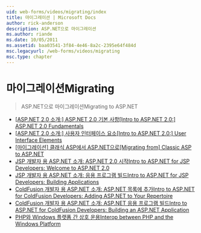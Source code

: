 ```yaml
---
uid: web-forms/videos/migrating/index
title: 마이그레이션 | Microsoft Docs
author: rick-anderson
description: ASP.NET으로 마이그레이션
ms.author: riande
ms.date: 10/05/2011
ms.assetid: baa03541-3f84-4e46-8a2c-2395e64f484d
msc.legacyurl: /web-forms/videos/migrating
msc.type: chapter
---
```

<a name="migrating"></a><span data-ttu-id="07992-103">마이그레이션</span><span class="sxs-lookup"><span data-stu-id="07992-103">Migrating</span></span>
====================
> <span data-ttu-id="07992-104">ASP.NET으로 마이그레이션</span><span class="sxs-lookup"><span data-stu-id="07992-104">Migrating to ASP.NET</span></span>


- <span data-ttu-id="07992-105">[[ASP.NET 2.0 소개:] ASP.NET 2.0 기본 사항](intro-to-aspnet-20-aspnet-20-fundamentals.md)</span><span class="sxs-lookup"><span data-stu-id="07992-105">[[Intro to ASP.NET 2.0:] ASP.NET 2.0 Fundamentals](intro-to-aspnet-20-aspnet-20-fundamentals.md)</span></span>
- <span data-ttu-id="07992-106">[[ASP.NET 2.0 소개:] 사용자 인터페이스 요소](intro-to-aspnet-20-user-interface-elements.md)</span><span class="sxs-lookup"><span data-stu-id="07992-106">[[Intro to ASP.NET 2.0:] User Interface Elements](intro-to-aspnet-20-user-interface-elements.md)</span></span>
- <span data-ttu-id="07992-107">[[마이그레이션] 클래식 ASP에서 ASP.NET으로](migrating-from-classic-asp-to-aspnet.md)</span><span class="sxs-lookup"><span data-stu-id="07992-107">[[Migrating from] Classic ASP to ASP.NET](migrating-from-classic-asp-to-aspnet.md)</span></span>
- [<span data-ttu-id="07992-108">JSP 개발자 용 ASP.NET 소개: ASP.NET 2.0 시작</span><span class="sxs-lookup"><span data-stu-id="07992-108">Intro to ASP.NET for JSP Developers: Welcome to ASP.NET 2.0</span></span>](intro-to-aspnet-for-jsp-developers-welcome-to-aspnet-20.md)
- [<span data-ttu-id="07992-109">JSP 개발자 용 ASP.NET 소개: 응용 프로그램 빌드</span><span class="sxs-lookup"><span data-stu-id="07992-109">Intro to ASP.NET for JSP Developers: Building Applications</span></span>](intro-to-aspnet-for-jsp-developers-building-applications.md)
- [<span data-ttu-id="07992-110">ColdFusion 개발자 용 ASP.NET 소개: ASP.NET 목록에 추가</span><span class="sxs-lookup"><span data-stu-id="07992-110">Intro to ASP.NET for ColdFusion Developers: Adding ASP.NET to Your Repertoire</span></span>](intro-to-aspnet-for-coldfusion-developers-adding-aspnet-to-your-repertoire.md)
- [<span data-ttu-id="07992-111">ColdFusion 개발자 용 ASP.NET 소개: ASP.NET 응용 프로그램 빌드</span><span class="sxs-lookup"><span data-stu-id="07992-111">Intro to ASP.NET for ColdFusion Developers: Building an ASP.NET Application</span></span>](introduction-to-aspnet-for-coldfusion-developers-building-an-aspnet-application.md)
- [<span data-ttu-id="07992-112">PHP와 Windows 플랫폼 간 상호 운용</span><span class="sxs-lookup"><span data-stu-id="07992-112">Interop between PHP and the Windows Platform</span></span>](interop-between-php-and-the-windows-platform.md)
